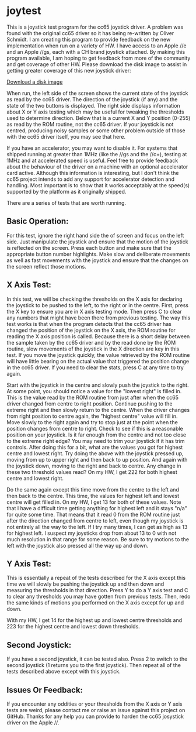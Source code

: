 joytest
=======

This is a joystick test program for the cc65 joystick driver.  A problem was found with the original cc65 driver so it has being re-written by Oliver Schmidt.  I am creating this program to provide feedback on the new implementation when run on a variety of HW.  I have access to an Apple //e and an Apple //gs, each with a CH brand joystick attached.  By making this program available, I am hoping to get feedback from more of the community and get coverage of other HW.  Please download the disk image to assist in getting greater coverage of this new joystick driver:

[Download a disk image](https://github.com/jeremysrand/joytest/releases/download/0.4/joytest.dsk)

When run, the left side of the screen shows the current state of the joystick as read by the cc65 driver.  The direction of the joystick (if any) and the state of the two buttons is displayed.  The right side displays information about X or Y axis testing which may be useful for tweaking the thresholds used to determine direction.  Below that is a current X and Y position (0-255) as read by the ROM routine, not the cc65 driver.  If your joystick is not centred, producing noisy samples or some other problem outside of those with the cc65 driver itself, you may see that here.

If you have an accelerator, you may want to disable it.  For systems that shipped running at greater than 1MHz (like the //gs and the //c+), testing at 1MHz and at accelerated speed is useful.  Feel free to provide feedback about the behaviour of the driver on a machine with an optional accelerator card active.  Although this information is interesting, but I don't think the cc65 project intends to add any support for accelerator detection and handling.  Most important is to show that it works acceptably at the speed(s) supported by the platform as it originally shipped.

There are a series of tests that are worth running.

Basic Operation:
--------------------

For this test, ignore the right hand side the of screen and focus on the left side.  Just manipulate the joystick and ensure that the motion of the joystick is reflected on the screen.  Press each button and make sure that the appropriate button number highlights.  Make slow and deliberate movements as well as fast movements with the joystick and ensure that the changes on the screen reflect those motions.

X Axis Test:
--------------

In this test, we will be checking the thresholds on the X axis for declaring the joystick to be pushed to the left, to the right or in the centre.  First, press the X key to ensure you are in X axis testing mode.  Then press C to clear any numbers that might have been there from previous testing.  The way this test works is that when the program detects that the cc65 driver has changed the position of the joystick on the X axis, the ROM routine for reading the X axis position is called.  Because there is a short delay between the sample taken by the cc65 driver and by the read done by the ROM routine, slow movements of the joystick in the X direction are key in this test.  If you move the joystick quickly, the value retrieved by the ROM routine will have little bearing on the actual value that triggered the position change in the cc65 driver.  If you need to clear the stats, press C at any time to try again.

Start with the joystick in the centre and slowly push the joystick to the right.  At some point, you should notice a value for the "lowest right" is filled in.  This is the value read by the ROM routine from just after when the cc65 driver changed from centre to right position.  Continue pushing to the extreme right and then slowly return to the centre.  When the driver changes from right position to centre again, the "highest centre" value will fill in.  Move slowly to the right again and try to stop just at the point when the position changes from centre to right.  Check to see if this is a reasonable position on your joystick.  Is it far enough from the centre and not too close to the extreme right edge?  You may need to trim your joystick if it has trim controls.  After doing this for a bit, what are the values you got for highest centre and lowest right.  Try doing the above with the joystick pressed up, moving from up to upper right and then back to up position.  And again with the joystick down, moving to the right and back to centre.  Any change in these two threshold values read?  On my HW, I get 222 for both highest centre and lowest right.

Do the same again except this time move from the centre to the left and then back to the centre.  This time, the values for highest left and lowest centre will get filled in.  On my HW, I get 13 for both of these values.  Note that I have a difficult time getting anything for highest left and it stays "n/a" for quite some time.  That means that it read 0 from the ROM routine just after the direction changed from centre to left, even though my joystick is not entirely all the way to the left.  If I try many times, I can get as high as 13 for highest left.  I suspect my joysticks drop from about 13 to 0 with not much resolution in that range for some reason.  Be sure to try motions to the left with the joystick also pressed all the way up and down.

Y Axis Test:
--------------

This is essentially a repeat of the tests described for the X axis except this time we will slowly be pushing the joystick up and then down and measuring the thresholds in that direction.  Press Y to do a Y axis test and C to clear any thresholds you may have gotten from previous tests.  Then, redo the same kinds of motions you performed on the X axis except for up and down.

With my HW, I get 14 for the highest up and lowest centre thresholds and 223 for the highest centre and lowest down thresholds.

Second Joystick:
--------------------

If you have a second joystick, it can be tested also.  Press 2 to switch to the second joystick (1 returns you to the first joystick).  Then repeat all of the tests described above except with this joystick.

Issues Or Feedback:
------------------------

If you encounter any oddities or your thresholds from the X axis or Y axis tests are weird, please contact me or raise an issue against this project on GitHub.  Thanks for any help you can provide to harden the cc65 josystick driver on the Apple //.
